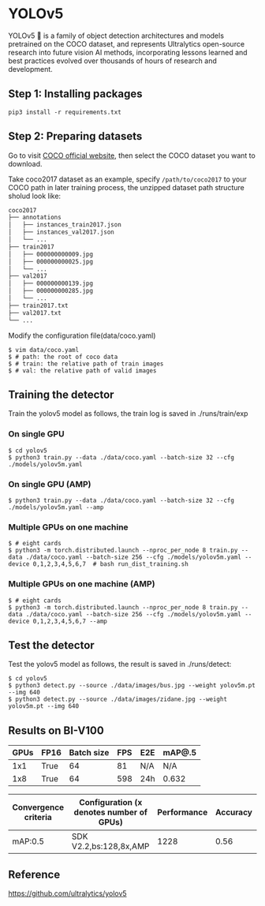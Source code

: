 # YOLOv5

YOLOv5 🚀 is a family of object detection architectures and models pretrained on the COCO dataset, and represents Ultralytics open-source research into future vision AI methods, incorporating lessons learned and best practices evolved over thousands of hours of research and development.

## Step 1: Installing packages

```shell
pip3 install -r requirements.txt
```

## Step 2: Preparing datasets

Go to visit [COCO official website](https://cocodataset.org/#download), then select the COCO dataset you want to download.

Take coco2017 dataset as an example, specify `/path/to/coco2017` to your COCO path in later training process, the unzipped dataset path structure sholud look like:

```bash
coco2017
├── annotations
│   ├── instances_train2017.json
│   ├── instances_val2017.json
│   └── ...
├── train2017
│   ├── 000000000009.jpg
│   ├── 000000000025.jpg
│   └── ...
├── val2017
│   ├── 000000000139.jpg
│   ├── 000000000285.jpg
│   └── ...
├── train2017.txt
├── val2017.txt
└── ...
```

Modify the configuration file(data/coco.yaml)

    $ vim data/coco.yaml
    $ # path: the root of coco data
    $ # train: the relative path of train images
    $ # val: the relative path of valid images

## Training the detector

Train the yolov5 model as follows, the train log is saved in ./runs/train/exp

### On single GPU

    $ cd yolov5 
    $ python3 train.py --data ./data/coco.yaml --batch-size 32 --cfg ./models/yolov5m.yaml 

### On single GPU (AMP)

    $ python3 train.py --data ./data/coco.yaml --batch-size 32 --cfg ./models/yolov5m.yaml --amp


### Multiple GPUs on one machine

    $ # eight cards 
    $ python3 -m torch.distributed.launch --nproc_per_node 8 train.py --data ./data/coco.yaml --batch-size 256 --cfg ./models/yolov5m.yaml --device 0,1,2,3,4,5,6,7  # bash run_dist_training.sh

### Multiple GPUs on one machine (AMP)

    $ # eight cards 
    $ python3 -m torch.distributed.launch --nproc_per_node 8 train.py --data ./data/coco.yaml --batch-size 256 --cfg ./models/yolov5m.yaml --device 0,1,2,3,4,5,6,7 --amp


## Test the detector

Test the yolov5 model as follows, the result is saved in ./runs/detect:

    $ cd yolov5
    $ python3 detect.py --source ./data/images/bus.jpg --weight yolov5m.pt --img 640
    $ python3 detect.py --source ./data/images/zidane.jpg --weight yolov5m.pt --img 640


## Results on BI-V100

| GPUs | FP16 | Batch size | FPS | E2E | mAP@.5 |
|------|------|------------|-----|-----|--------|
| 1x1  | True  | 64         | 81  | N/A | N/A    |
| 1x8  | True  | 64         | 598 | 24h | 0.632  |

| Convergence criteria | Configuration (x denotes number of GPUs) | Performance | Accuracy | Power（W） | Scalability | Memory utilization（G） | Stability |
|----------------------|------------------------------------------|-------------|----------|------------|-------------|-------------------------|-----------|
| mAP:0.5              | SDK V2.2,bs:128,8x,AMP                   | 1228        | 0.56     | 140\*8     | 0.92        | 27.3\*8                 | 1         |


## Reference
https://github.com/ultralytics/yolov5
